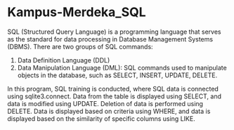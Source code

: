 # Kampus-Merdeka_SQL

SQL (Structured Query Language) is a programming language that serves as the standard for data processing in Database Management Systems (DBMS).
There are two groups of SQL commands:

1. Data Definition Language (DDL)
2. Data Manipulation Language (DML): SQL commands used to manipulate objects in the database, such as SELECT, INSERT, UPDATE, DELETE.

In this program, SQL training is conducted, where SQL data is connected using sqlite3.connect. Data from the table is displayed using SELECT, and data is modified using UPDATE. Deletion of data is performed using DELETE. Data is displayed based on criteria using WHERE, and data is displayed based on the similarity of specific columns using LIKE.
